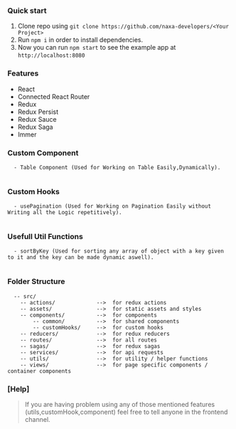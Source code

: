 ### Quick start

1.  Clone repo using `git clone https://github.com/naxa-developers/<Your Project> `
2.  Run `npm i` in order to install dependencies.<br />
3.  Now you can run `npm start` to see the example app at `http://localhost:8080`

### Features

- React
- Connected React Router
- Redux
- Redux Persist
- Redux Sauce
- Redux Saga
- Immer

### Custom Component  

```
  - Table Component (Used for Working on Table Easily,Dynamically).


```
### Custom Hooks 

```
  - usePagination (Used for Working on Pagination Easily without Writing all the Logic repetitively).


```
### Usefull Util Functions 

```
  - sortByKey (Used for sorting any array of object with a key given to it and the key can be made dynamic aswell).


```


### Folder Structure

```
  -- src/
    -- actions/             -->  for redux actions
    -- assets/              -->  for static assets and styles
    -- components/          -->  for components
        -- common/          -->  for shared components
        -- customHooks/     -->  for custom hooks
    -- reducers/            -->  for redux reducers
    -- routes/              -->  for all routes
    -- sagas/               -->  for redux sagas
    -- services/            -->  for api requests
    -- utils/               -->  for utility / helper functions
    -- views/               -->  for page specific components / container components

```

### [Help] 
>If you are having problem using any of those mentioned features (utils,customHook,component) feel free to tell anyone in the frontend channel.